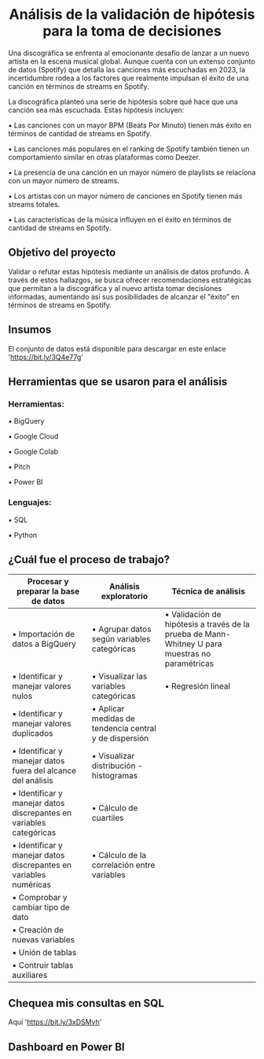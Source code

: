 # <h1 align="center"> Análisis de la validación de hipótesis para la toma de decisiones  </h1>

Una discográfica se enfrenta al emocionante desafío de lanzar a un nuevo artista en la escena musical global. Aunque cuenta con un extenso conjunto de datos (Spotify) que detalla las canciones más escuchadas en 2023, la incertidumbre rodea a los factores que realmente impulsan el éxito de una canción en términos de streams en Spotify.

La discográfica planteó una serie de hipótesis sobre qué hace que una canción sea más escuchada. Estas hipótesis incluyen:

▪️ Las canciones con un mayor BPM (Beats Por Minuto) tienen más éxito en términos de cantidad de streams en Spotify.

▪️ Las canciones más populares en el ranking de Spotify también tienen un comportamiento similar en otras plataformas como Deezer.

▪️ La presencia de una canción en un mayor número de playlists se relaciona con un mayor número de streams.

▪️ Los artistas con un mayor número de canciones en Spotify tienen más streams totales.

▪️ Las características de la música influyen en el éxito en términos de cantidad de streams en Spotify.


## Objetivo del proyecto

Validar o refutar estas hipótesis mediante un análisis de datos profundo. A través de estos hallazgos, se busca ofrecer recomendaciones estratégicas que permitan a la discográfica y al nuevo artista tomar decisiones informadas, aumentando así sus posibilidades de alcanzar el "éxito" en términos de streams en Spotify.

## Insumos

El conjunto de datos está disponible para descargar en este enlace 'https://bit.ly/3Q4e77g'

## Herramientas que se usaron para el análisis

### Herramientas:

▪️ BigQuery 

▪️ Google Cloud

▪️ Google Colab

▪️ Pitch

▪️ Power BI

### Lenguajes:

▪️ SQL

▪️ Python

## ¿Cuál fue el proceso de trabajo?


| **Procesar y preparar la base de datos**                               | **Análisis exploratorio**                                    | **Técnica de análisis** |
|----------------|---------------------------|------------------------------------------------------|
| ▪️ Importación de datos a BigQuery               | ▪️ Agrupar datos según variables categóricas  |  ▪️ Validación de hipótesis a través de la prueba de Mann-Whitney U para muestras no paramétricas|
| ▪️ Identificar y manejar valores nulos                                  | ▪️ Visualizar las variables categóricas                       | ▪️ Regresión lineal |
| ▪️ Identificar y manejar valores duplicados                             | ▪️ Aplicar medidas de tendencia central y de dispersión      |
| ▪️ Identificar y manejar datos fuera del alcance del análisis           | ▪️ Visualizar distribución - histogramas     |
| ▪️ Identificar y manejar datos discrepantes en variables categóricas    | ▪️ Cálculo de cuartiles |
| ▪️ Identificar y manejar datos discrepantes en variables numéricas      | ▪️ Cálculo de la correlación entre variables |
| ▪️ Comprobar y cambiar tipo de dato                                     | |
| ▪️ Creación de nuevas variables                                         |                                             |
| ▪️ Unión de tablas                                                      |                                            |
| ▪️ Contruir tablas auxiliares                                           |                                                    |



## Chequea mis consultas en SQL

Aquí 'https://bit.ly/3xDSMvh'

## Dashboard en Power BI



